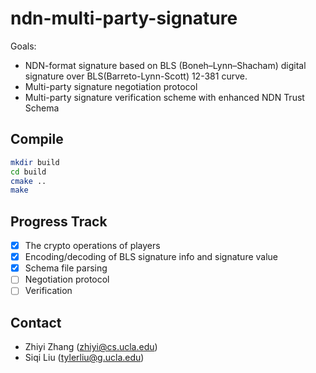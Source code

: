 # ndn-multi-party-signature

Goals:

* NDN-format signature based on BLS (Boneh–Lynn–Shacham) digital signature over BLS(Barreto-Lynn-Scott) 12-381 curve.
* Multi-party signature negotiation protocol
* Multi-party signature verification scheme with enhanced NDN Trust Schema

## Compile

```bash
mkdir build
cd build
cmake ..
make
```

## Progress Track

* [x] The crypto operations of players
* [x] Encoding/decoding of BLS signature info and signature value
* [x] Schema file parsing
* [ ] Negotiation protocol
* [ ] Verification

## Contact

* Zhiyi Zhang (zhiyi@cs.ucla.edu)
* Siqi Liu (tylerliu@g.ucla.edu)
